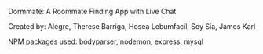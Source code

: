 Dormmate: A Roommate Finding App with Live Chat

Created by:
Alegre, Therese
Barriga, Hosea
Lebumfacil, Soy
Sia, James Karl


NPM packages used:
bodyparser,
nodemon,
express,
mysql



